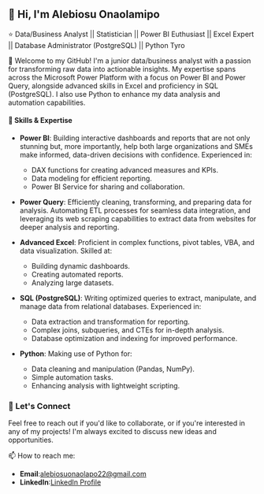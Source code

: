 ## 👋 Hi, I'm Alebiosu Onaolamipo
⭐ Data/Business Analyst || Statistician || Power BI Euthusiast || Excel Expert || Database Administrator (PostgreSQL) || Python Tyro

👀 Welcome to my GitHub! I'm a junior data/business analyst with a passion for transforming raw data into actionable insights. My expertise spans across the Microsoft Power Platform with a focus on Power BI and Power Query, alongside advanced skills in Excel and proficiency in SQL (PostgreSQL). I also use Python to enhance my data analysis and automation capabilities.

#### 🔧 Skills & Expertise
- **Power BI**: Building interactive dashboards and reports that are not only stunning but, more importantly, help both large organizations and SMEs make informed, data-driven decisions with confidence. Experienced in:
  - DAX functions for creating advanced measures and KPIs.
  - Data modeling for efficient reporting.
  - Power BI Service for sharing and collaboration.
 
- **Power Query**: Efficiently cleaning, transforming, and preparing data for analysis. Automating ETL processes for seamless data integration, and leveraging its web scraping capabilities to extract data from websites for deeper analysis and reporting.

- **Advanced Excel**: Proficient in complex functions, pivot tables, VBA, and data visualization. Skilled at:
  - Building dynamic dashboards.
  - Creating automated reports.
  - Analyzing large datasets.
 
- **SQL (PostgreSQL)**: Writing optimized queries to extract, manipulate, and manage data from relational databases. Experienced in:
  - Data extraction and transformation for reporting.
  - Complex joins, subqueries, and CTEs for in-depth analysis.
  - Database optimization and indexing for improved performance.
 
- **Python**: Making use of Python for:
  - Data cleaning and manipulation (Pandas, NumPy).
  - Simple automation tasks.
  - Enhancing analysis with lightweight scripting.
 
### 🚀 Let's Connect
Feel free to reach out if you'd like to collaborate, or if you're interested in any of my projects! I'm always excited to discuss new ideas and opportunities.

📫 How to reach me:
- **Email**:[alebiosuonaolapo22@gmail.com](mailto:alebiosuonaolapo22@gmail.com)
- **LinkedIn**:[LinkedIn Profile](https://www.linkedin.com/in/onaolamipo-alebiosu)


<!---
Herola007/Herola007 is a ✨ special ✨ repository because its `README.md` (this file) appears on your GitHub profile.
You can click the Preview link to take a look at your changes.
--->
